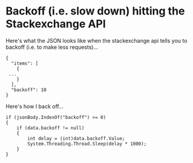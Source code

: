 ﻿# Backoff (i.e. slow down) hitting the Stackexchange API

Here's what the JSON looks like when the stackexchange api tells you to backoff (i.e. to make less requests)...

    {
      "items": [
        {
     ...
        }
      ],
      "backoff": 10
    }

Here's how I back off...


    if (jsonBody.IndexOf("backoff") >= 0)
    {
        if (data.backoff != null)
        {
            int delay = (int)data.backoff.Value;
            System.Threading.Thread.Sleep(delay * 1000);
        }
    }